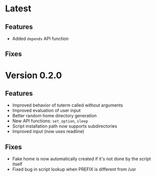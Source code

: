 # Latest

## Features

- Added `depends` API function

## Fixes

# Version 0.2.0

## Features

- Improved behavior of tuterm called without arguments
- Improved evaluation of user input
- Better random home directory generation
- New API functions: `set_option`, `sleep`
- Script installation path now supports subdirectories
- Improved input (now uses readline)

## Fixes

- Fake home is now automatically created if it's not done by the script itself
- Fixed bug in script lookup when PREFIX is different from /usr
